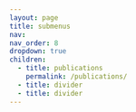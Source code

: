 ```yaml
---
layout: page
title: submenus
nav: 
nav_order: 8
dropdown: true
children:
  - title: publications
    permalink: /publications/
  - title: divider
  - title: divider
---
```

